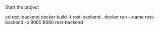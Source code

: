 Start the project

cd rest-backend
docker build -t rest-backend .
docker run --name rest-backend -p 8080:8080 rest-backend
